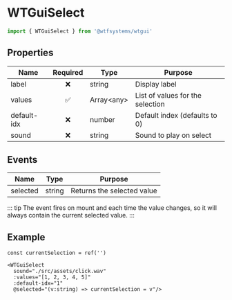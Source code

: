 # WTGuiSelect

```ts
import { WTGuiSelect } from '@wtfsystems/wtgui'
```

## Properties

| Name        | Required           | Type        | Purpose                          |
|-------------|:------------------:|-------------|----------------------------------|
| label       | :x:                | string      | Display label                    |
| values      | :white_check_mark: | Array\<any> | List of values for the selection |
| default-idx | :x:                | number      | Default index (defaults to 0)    |
| sound       | :x:                | string      | Sound to play on select          |

## Events
| Name     | Type   | Purpose                    |
|----------|--------|----------------------------|
| selected | string | Returns the selected value |

::: tip
The event fires on mount and each time the value changes, so it
will always contain the current selected value.
:::

## Example

```vue{7}
const currentSelection = ref('')

<WTGuiSelect
  sound="./src/assets/click.wav"
  :values="[1, 2, 3, 4, 5]"
  :default-idx="1"
  @selected="(v:string) => currentSelection = v"/>
```
